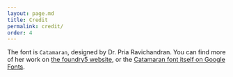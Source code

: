 ```yaml
---
layout: page.md
title: Credit
permalink: credit/
order: 4
---
```


The font is `Catamaran`, designed by Dr. Pria Ravichandran. You can find more of her work on [the foundry5 website](https://foundryfivetype.com/), or the [Catamaran font itself on Google Fonts](https://fonts.google.com/specimen/Catamaran).


